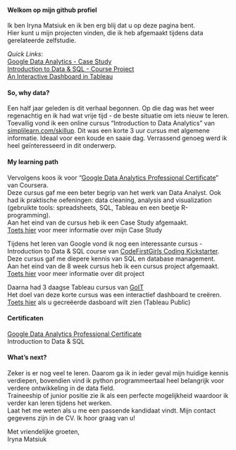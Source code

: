 #### Welkom op mijn github profiel

Ik ben Iryna Matsiuk en ik ben erg blij dat u op deze pagina bent.  
Hier kunt u mijn projecten vinden, die ik heb afgemaakt tijdens data gerelateerde zelfstudie.  

*Quick Links*:  
[Google Data Analytics - Case Study](.cycling2020olympic)   
[Introduction to Data & SQL - Course Project](.cycling2020olympic)  
[An Interactive Dashboard in Tableau](https://public.tableau.com/views/movies_16933100743550/Dashboard1?:language=en-US&:display_count=n&:origin=viz_share_link) 

#### So, why data?
Een half jaar geleden is dit verhaal begonnen. 
Op die dag was het weer regenachtig en ik had wat vrije tijd - de beste situatie om iets nieuw te leren. 
Toevallig vond ik een online cursus “Introduction to Data Analytics” van [simplilearn.com/skillup](https://www.simplilearn.com/learn-data-analytics-for-beginners-skillup). 
Dit was een korte 3 uur cursus met algemene informatie. 
Ideaal voor een koude en saaie dag. 
Verrassend genoeg werd ik heel geïnteresseerd in dit onderwerp. 

#### My learning path
Vervolgens koos ik voor “[Google Data Analytics Professional Certificate](https://www.coursera.org/professional-certificates/google-data-analytics)” van Coursera.  
Deze cursus gaf me een beter begrip van het werk van Data Analyst. 
Ook had ik praktische oefeningen: data cleaning, analysis and visualization (gebruikte tools: spreadsheets, SQL, Tableau en een beetje R-programming).   
Aan het eind van de cursus heb ik een Case Study afgemaakt.   
[Toets hier](.cyclistic) voor meer informatie over mijn Case Study  

Tijdens het leren van Google vond ik nog een interessante cursus - Introduction to Data & SQL course van [CodeFirstGirls Coding Kickstarter](https://codefirstgirls.com/courses/classes/coding-kickstarter/). 
Deze cursus gaf me diepere kennis van SQL en database management.   
Aan het eind van de 8 week cursus heb ik een cursus project afgemaakt.   
[Toets hier](.cycling2020olympic) voor meer informatie over dit project  

Daarna had 3 daagse Tableau cursus van [GoIT](https://goit.global/ph/ )  
Het doel van deze korte cursus was een interactief dashboard te creëren.   
[Toets hier](https://public.tableau.com/views/movies_16933100743550/Dashboard1?:language=en-US&:display_count=n&:origin=viz_share_link) 
als u gecreëerde dasboard wilt zien (Tableau Public)  

#### Certificaten
[Google Data Analytics Professional Certificate](https://coursera.org/share/7ad591547cd434b1509aaf42673bcd0b)  
Introduction to Data & SQL

#### What’s next?
Zeker is er nog veel te leren. 
Daarom ga ik in ieder geval mijn huidige kennis verdiepen, 
bovendien vind ik python programmeertaal heel belangrijk voor verdere ontwikkeling in de data field.  
Traineeship of junior positie zie ik als een perfecte mogelijkheid waardoor ik verder kan leren tijdens het werken.   
Laat het me weten als u me een passende kandidaat vindt. Mijn contact gegevens zijn in de CV. Ik hoor graag van u!  


Met vriendelijke groeten,  
Iryna Matsiuk

